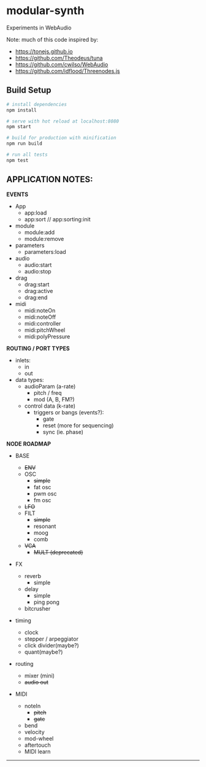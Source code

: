 # modular-synth

Experiments in WebAudio

Note: much of this code inspired by:
* https://tonejs.github.io
* https://github.com/Theodeus/tuna
* https://github.com/cwilso/WebAudio
* https://github.com/idflood/Threenodes.js


## Build Setup

``` bash
# install dependencies
npm install

# serve with hot reload at localhost:8080
npm start

# build for production with minification
npm run build

# run all tests
npm test
```




## APPLICATION NOTES:

**EVENTS**
  - App
    - app:load
    - app:sort    // app:sorting:init
  - module
    - module:add
    - module:remove
  - parameters
    - parameters:load
  - audio
    - audio:start
    - audio:stop
  - drag
    - drag:start
    - drag:active
    - drag:end
  - midi
    - midi:noteOn
    - midi:noteOff
    - midi:controller
    - midi:pitchWheel
    - midi:polyPressure


**ROUTING / PORT TYPES**
  - inlets:
    - in
    - out
  - data types:
    - audioParam (a-rate)
      - pitch / freq
      - mod (A, B, FM?)
    - control data (k-rate)
      - triggers or bangs (events?):
        - gate
        - reset (more for sequencing)
        - sync (ie. phase)


**NODE ROADMAP**
  - BASE
    - ~~ENV~~
    - OSC
      - ~~simple~~
      - fat osc
      - pwm osc
      - fm osc
    - ~~LFO~~
    - FILT
      - ~~simple~~
      - resonant
      - moog
      - comb
    - ~~VCA~~
      - ~~MULT (deprecated)~~


  - FX
    - reverb
      - simple
    - delay
      - simple
      - ping pong
    - bitcrusher


  - timing
    - clock
    - stepper / arpeggiator
    - click divider(maybe?)
    - quant(maybe?)


  - routing
    - mixer (mini)
    - ~~audio out~~


  - MIDI
    - noteIn
      - ~~pitch~~
      - ~~gate~~
    - bend
    - velocity
    - mod-wheel
    - aftertouch
    - MIDI learn


  ---------------
